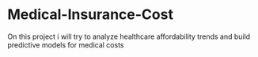 # Medical-Insurance-Cost
On this project i will try to analyze healthcare affordability trends and build predictive models for medical costs
